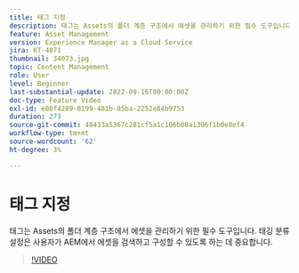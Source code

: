 ```yaml
---
title: 태그 지정
description: 태그는 Assets의 폴더 계층 구조에서 에셋을 관리하기 위한 필수 도구입니다. 태깅 분류 설정은 사용자가 AEM에서 에셋을 검색하고 구성할 수 있도록 하는 데 중요합니다.
feature: Asset Management
version: Experience Manager as a Cloud Service
jira: KT-4871
thumbnail: 34073.jpg
topic: Content Management
role: User
level: Beginner
last-substantial-update: 2022-09-16T00:00:00Z
doc-type: Feature Video
exl-id: e80f4289-8199-481b-85ba-2252e84b9753
duration: 273
source-git-commit: 48433a5367c281cf5a1c106b08a1306f1b0e8ef4
workflow-type: tm+mt
source-wordcount: '62'
ht-degree: 3%

---
```


# 태그 지정

태그는 Assets의 폴더 계층 구조에서 에셋을 관리하기 위한 필수 도구입니다. 태깅 분류 설정은 사용자가 AEM에서 에셋을 검색하고 구성할 수 있도록 하는 데 중요합니다.

>[!VIDEO](https://video.tv.adobe.com/v/37316?quality=12&learn=on&captions=kor)

